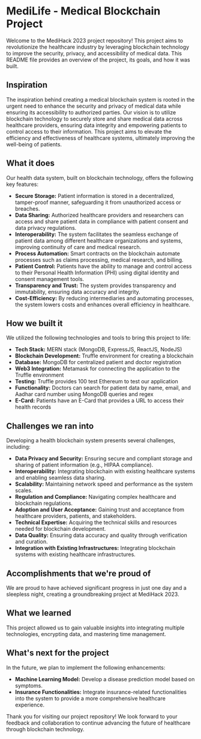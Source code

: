 # MediLife - Medical Blockchain Project

Welcome to the MediHack 2023 project repository! This project aims to revolutionize the healthcare industry by leveraging blockchain technology to improve the security, privacy, and accessibility of medical data. This README file provides an overview of the project, its goals, and how it was built.

## Inspiration
The inspiration behind creating a medical blockchain system is rooted in the urgent need to enhance the security and privacy of medical data while ensuring its accessibility to authorized parties. Our vision is to utilize blockchain technology to securely store and share medical data across healthcare providers, ensuring data integrity and empowering patients to control access to their information. This project aims to elevate the efficiency and effectiveness of healthcare systems, ultimately improving the well-being of patients.

## What it does
Our health data system, built on blockchain technology, offers the following key features:

- **Secure Storage:** Patient information is stored in a decentralized, tamper-proof manner, safeguarding it from unauthorized access or breaches.
- **Data Sharing:** Authorized healthcare providers and researchers can access and share patient data in compliance with patient consent and data privacy regulations.
- **Interoperability:** The system facilitates the seamless exchange of patient data among different healthcare organizations and systems, improving continuity of care and medical research.
- **Process Automation:** Smart contracts on the blockchain automate processes such as claims processing, medical research, and billing.
- **Patient Control:** Patients have the ability to manage and control access to their Personal Health Information (PHI) using digital identity and consent management tools.
- **Transparency and Trust:** The system provides transparency and immutability, ensuring data accuracy and integrity.
- **Cost-Efficiency:** By reducing intermediaries and automating processes, the system lowers costs and enhances overall efficiency in healthcare.

## How we built it
We utilized the following technologies and tools to bring this project to life:

- **Tech Stack:** MERN stack (MongoDB, ExpressJS, ReactJS, NodeJS)
- **Blockchain Development:** Truffle environment for creating a blockchain
- **Database:** MongoDB for centralized patient and doctor registration
- **Web3 Integration:** Metamask for connecting the application to the Truffle environment
- **Testing:** Truffle provides 100 test Ethereum to test our application
- **Functionality:** Doctors can search for patient data by name, email, and Aadhar card number using MongoDB queries and regex
- **E-Card:** Patients have an E-Card that provides a URL to access their health records

## Challenges we ran into
Developing a health blockchain system presents several challenges, including:

- **Data Privacy and Security:** Ensuring secure and compliant storage and sharing of patient information (e.g., HIPAA compliance).
- **Interoperability:** Integrating blockchain with existing healthcare systems and enabling seamless data sharing.
- **Scalability:** Maintaining network speed and performance as the system scales.
- **Regulation and Compliance:** Navigating complex healthcare and blockchain regulations.
- **Adoption and User Acceptance:** Gaining trust and acceptance from healthcare providers, patients, and stakeholders.
- **Technical Expertise:** Acquiring the technical skills and resources needed for blockchain development.
- **Data Quality:** Ensuring data accuracy and quality through verification and curation.
- **Integration with Existing Infrastructures:** Integrating blockchain systems with existing healthcare infrastructures.

## Accomplishments that we're proud of
We are proud to have achieved significant progress in just one day and a sleepless night, creating a groundbreaking project at MediHack 2023.

## What we learned
This project allowed us to gain valuable insights into integrating multiple technologies, encrypting data, and mastering time management.

## What's next for the project
In the future, we plan to implement the following enhancements:

- **Machine Learning Model:** Develop a disease prediction model based on symptoms.
- **Insurance Functionalities:** Integrate insurance-related functionalities into the system to provide a more comprehensive healthcare experience.

Thank you for visiting our project repository! We look forward to your feedback and collaboration to continue advancing the future of healthcare through blockchain technology.
